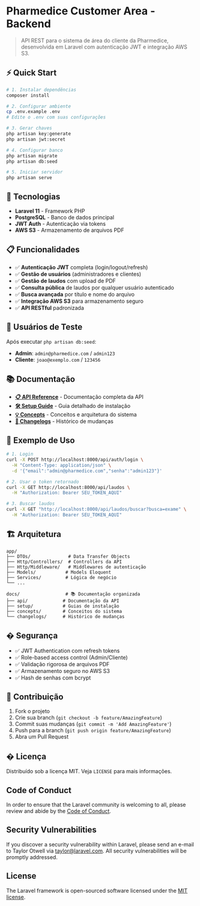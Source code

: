# Pharmedice Customer Area - Backend

> API REST para o sistema de área do cliente da Pharmedice, desenvolvida em Laravel com autenticação JWT e integração AWS S3.

## ⚡ Quick Start

```bash
# 1. Instalar dependências
composer install

# 2. Configurar ambiente
cp .env.example .env
# Edite o .env com suas configurações

# 3. Gerar chaves
php artisan key:generate
php artisan jwt:secret

# 4. Configurar banco
php artisan migrate
php artisan db:seed

# 5. Iniciar servidor
php artisan serve
```

## 🚀 Tecnologias

- **Laravel 11** - Framework PHP
- **PostgreSQL** - Banco de dados principal
- **JWT Auth** - Autenticação via tokens
- **AWS S3** - Armazenamento de arquivos PDF

## 📋 Funcionalidades

- ✅ **Autenticação JWT** completa (login/logout/refresh)
- ✅ **Gestão de usuários** (administradores e clientes)
- ✅ **Gestão de laudos** com upload de PDF
- ✅ **Consulta pública** de laudos por qualquer usuário autenticado
- ✅ **Busca avançada** por título e nome do arquivo
- ✅ **Integração AWS S3** para armazenamento seguro
- ✅ **API RESTful** padronizada

## 👥 Usuários de Teste

Após executar `php artisan db:seed`:

- **Admin**: `admin@pharmedice.com` / `admin123`
- **Cliente**: `joao@exemplo.com` / `123456`

## 📚 Documentação

- **[📋 API Reference](./docs/api/README.md)** - Documentação completa da API
- **[🛠️ Setup Guide](./docs/setup/README.md)** - Guia detalhado de instalação  
- **[💡 Concepts](./docs/concepts/)** - Conceitos e arquitetura do sistema
- **[📝 Changelogs](./docs/changelogs/)** - Histórico de mudanças

## 🚀 Exemplo de Uso

```bash
# 1. Login
curl -X POST http://localhost:8000/api/auth/login \
  -H "Content-Type: application/json" \
  -d '{"email":"admin@pharmedice.com","senha":"admin123"}'

# 2. Usar o token retornado
curl -X GET http://localhost:8000/api/laudos \
  -H "Authorization: Bearer SEU_TOKEN_AQUI"

# 3. Buscar laudos
curl -X GET "http://localhost:8000/api/laudos/buscar?busca=exame" \
  -H "Authorization: Bearer SEU_TOKEN_AQUI"
```

## 🏗️ Arquitetura

```
app/
├── DTOs/              # Data Transfer Objects
├── Http/Controllers/  # Controllers da API  
├── Http/Middleware/   # Middlewares de autenticação
├── Models/           # Models Eloquent
├── Services/         # Lógica de negócio
└── ...

docs/                 # 📚 Documentação organizada
├── api/             # Documentação da API
├── setup/           # Guias de instalação
├── concepts/        # Conceitos do sistema
└── changelogs/      # Histórico de mudanças
```

## � Segurança

- ✅ JWT Authentication com refresh tokens
- ✅ Role-based access control (Admin/Cliente)
- ✅ Validação rigorosa de arquivos PDF
- ✅ Armazenamento seguro no AWS S3
- ✅ Hash de senhas com bcrypt

## 🤝 Contribuição

1. Fork o projeto
2. Crie sua branch (`git checkout -b feature/AmazingFeature`)
3. Commit suas mudanças (`git commit -m 'Add AmazingFeature'`)
4. Push para a branch (`git push origin feature/AmazingFeature`)
5. Abra um Pull Request

## � Licença

Distribuído sob a licença MIT. Veja `LICENSE` para mais informações.

## Code of Conduct

In order to ensure that the Laravel community is welcoming to all, please review and abide by the [Code of Conduct](https://laravel.com/docs/contributions#code-of-conduct).

## Security Vulnerabilities

If you discover a security vulnerability within Laravel, please send an e-mail to Taylor Otwell via [taylor@laravel.com](mailto:taylor@laravel.com). All security vulnerabilities will be promptly addressed.

## License

The Laravel framework is open-sourced software licensed under the [MIT license](https://opensource.org/licenses/MIT).

